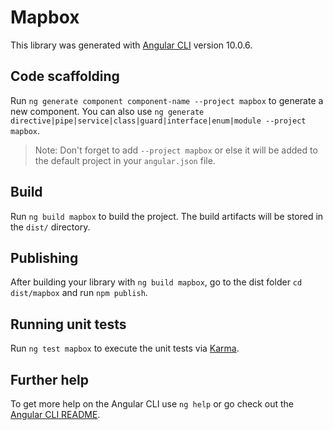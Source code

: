 # Mapbox

This library was generated with [Angular CLI](https://github.com/angular/angular-cli) version 10.0.6.

## Code scaffolding

Run `ng generate component component-name --project mapbox` to generate a new component. You can also use `ng generate directive|pipe|service|class|guard|interface|enum|module --project mapbox`.
> Note: Don't forget to add `--project mapbox` or else it will be added to the default project in your `angular.json` file. 

## Build

Run `ng build mapbox` to build the project. The build artifacts will be stored in the `dist/` directory.

## Publishing

After building your library with `ng build mapbox`, go to the dist folder `cd dist/mapbox` and run `npm publish`.

## Running unit tests

Run `ng test mapbox` to execute the unit tests via [Karma](https://karma-runner.github.io).

## Further help

To get more help on the Angular CLI use `ng help` or go check out the [Angular CLI README](https://github.com/angular/angular-cli/blob/master/README.md).
